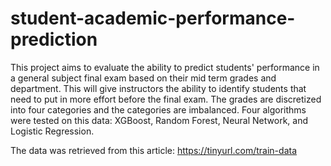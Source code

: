 # student-academic-performance-prediction
This project aims to evaluate the ability to predict students' performance in a general subject final exam based on their mid term grades and department. This will give instructors the ability to identify students that need to put in more effort before the final exam. 
The grades are discretized into four categories and the categories are imbalanced. Four algorithms were tested on this data: XGBoost, Random Forest, Neural Network, and Logistic Regression. 

The data was retrieved from this article: https://tinyurl.com/train-data
